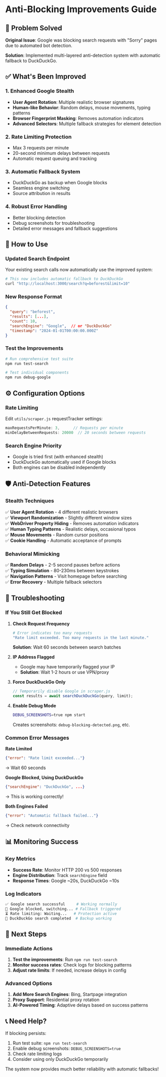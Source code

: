 # Anti-Blocking Improvements Guide

## 🚀 Problem Solved

**Original Issue**: Google was blocking search requests with "Sorry" pages due to automated bot detection.

**Solution**: Implemented multi-layered anti-detection system with automatic fallback to DuckDuckGo.

## ✅ What's Been Improved

### 1. Enhanced Google Stealth
- **User Agent Rotation**: Multiple realistic browser signatures
- **Human-like Behavior**: Random delays, mouse movements, typing patterns
- **Browser Fingerprint Masking**: Removes automation indicators
- **Advanced Selectors**: Multiple fallback strategies for element detection

### 2. Rate Limiting Protection
- Max 3 requests per minute
- 20-second minimum delays between requests
- Automatic request queuing and tracking

### 3. Automatic Fallback System
- DuckDuckGo as backup when Google blocks
- Seamless engine switching
- Source attribution in results

### 4. Robust Error Handling
- Better blocking detection
- Debug screenshots for troubleshooting
- Detailed error messages and fallback suggestions

## 🔧 How to Use

### Updated Search Endpoint
Your existing search calls now automatically use the improved system:

```bash
# This now includes automatic fallback to DuckDuckGo
curl "http://localhost:3000/search?q=beforest&limit=10"
```

### New Response Format
```json
{
  "query": "beforest",
  "results": [...],
  "count": 10,
  "searchEngine": "Google",  // or "DuckDuckGo"
  "timestamp": "2024-01-01T00:00:00.000Z"
}
```

### Test the Improvements
```bash
# Run comprehensive test suite
npm run test-search

# Test individual components
npm run debug-google
```

## ⚙️ Configuration Options

### Rate Limiting
Edit `utils/scraper.js` requestTracker settings:
```javascript
maxRequestsPerMinute: 3,      // Requests per minute
minDelayBetweenRequests: 20000  // 20 seconds between requests
```

### Search Engine Priority
- Google is tried first (with enhanced stealth)
- DuckDuckGo automatically used if Google blocks
- Both engines can be disabled independently

## 🛡️ Anti-Detection Features

### Stealth Techniques
✅ **User Agent Rotation** - 4 different realistic browsers  
✅ **Viewport Randomization** - Slightly different window sizes  
✅ **WebDriver Property Hiding** - Removes automation indicators  
✅ **Human Typing Patterns** - Realistic delays, occasional typos  
✅ **Mouse Movements** - Random cursor positions  
✅ **Cookie Handling** - Automatic acceptance of prompts  

### Behavioral Mimicking
✅ **Random Delays** - 2-5 second pauses before actions  
✅ **Typing Simulation** - 80-230ms between keystrokes  
✅ **Navigation Patterns** - Visit homepage before searching  
✅ **Error Recovery** - Multiple fallback selectors  

## 🐛 Troubleshooting

### If You Still Get Blocked

1. **Check Request Frequency**
   ```bash
   # Error indicates too many requests
   "Rate limit exceeded. Too many requests in the last minute."
   ```
   **Solution**: Wait 60 seconds between search batches

2. **IP Address Flagged**
   - Google may have temporarily flagged your IP
   - **Solution**: Wait 1-2 hours or use VPN/proxy

3. **Force DuckDuckGo Only**
   ```javascript
   // Temporarily disable Google in scraper.js
   const results = await searchDuckDuckGo(query, limit);
   ```

4. **Enable Debug Mode**
   ```bash
   DEBUG_SCREENSHOTS=true npm start
   ```
   Creates screenshots: `debug-blocking-detected.png`, etc.

### Common Error Messages

**Rate Limited**
```json
{"error": "Rate limit exceeded..."}
```
→ Wait 60 seconds

**Google Blocked, Using DuckDuckGo**
```json
{"searchEngine": "DuckDuckGo", ...}
```
→ This is working correctly!

**Both Engines Failed**
```json
{"error": "Automatic fallback failed..."}
```
→ Check network connectivity

## 📊 Monitoring Success

### Key Metrics
- **Success Rate**: Monitor HTTP 200 vs 500 responses
- **Engine Distribution**: Track `searchEngine` field
- **Response Times**: Google ~20s, DuckDuckGo ~10s

### Log Indicators
```bash
✅ Google search successful     # Working normally
🔄 Google blocked, switching... # Fallback triggered  
⏳ Rate limiting: Waiting...   # Protection active
🦆 DuckDuckGo search completed  # Backup working
```

## 🚀 Next Steps

### Immediate Actions
1. **Test the improvements**: Run `npm run test-search`
2. **Monitor success rates**: Check logs for blocking patterns
3. **Adjust rate limits**: If needed, increase delays in config

### Advanced Options
1. **Add More Search Engines**: Bing, Startpage integration
2. **Proxy Support**: Residential proxy rotation
3. **AI-Powered Timing**: Adaptive delays based on success patterns

## 📞 Need Help?

If blocking persists:
1. Run test suite: `npm run test-search`
2. Enable debug screenshots: `DEBUG_SCREENSHOTS=true`
3. Check rate limiting logs
4. Consider using only DuckDuckGo temporarily

The system now provides much better reliability with automatic fallbacks! 
